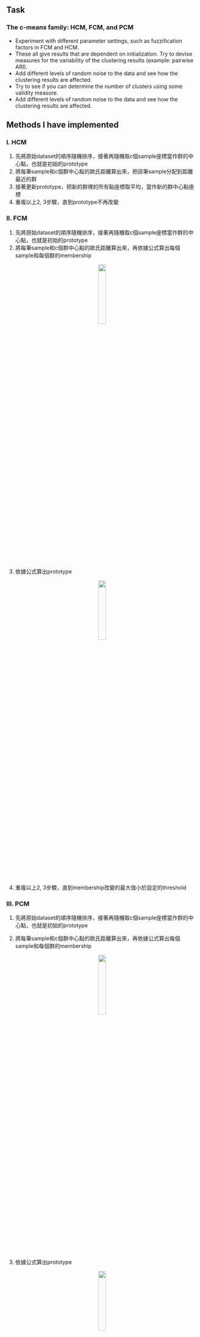 ## Task
### The c-means family: HCM, FCM, and PCM

- Experiment with different parameter settings, such as fuzzification factors in FCM and HCM.
- These all give results that are dependent on initialization. Try to devise measures for the variability of the clustering results (example: pairwise ARI).
- Add different levels of random noise to the data and see how the clustering results are affected.
- Try to see if you can determine the number of clusters using some validity measure.
- Add different levels of random noise to the data and see how the clustering results are affected.

## Methods I have implemented
### I. HCM

1. 先將原始dataset的順序隨機排序，接著再隨機取c個sample座標當作群的中心點，也就是初始的prototype
2. 將每筆sample和c個群中⼼點的歐⽒距離算出來，把該筆sample分配到距離最近的群
3. 接著更新prototype，把新的群裡的所有點座標取平均，當作新的群中心點座標
4. 重複以上2, 3步驟，直到prototype不再改變

### II. FCM

1. 先將原始dataset的順序隨機排序，接著再隨機取c個sample座標當作群的中⼼點，也就是初始的prototype
2. 將每筆sample和c個群中心點的歐⽒距離算出來，再依據公式算出每個sample和每個群的membership

<div align=center>
<img src="https://i.imgur.com/bn7zbTb.png" width="20%"/>
</div>

3. 依據公式算出prototype

<div align=center>
<img src="https://i.imgur.com/NXmodW1.png" width="20%"/>
</div>

4. 重複以上2, 3步驟，直到membership改變的最大值⼩於設定的threshold

### III. PCM

1. 先將原始dataset的順序隨機排序，接著再隨機取c個sample座標當作群的中⼼點，也就是初始的prototype

2. 將每筆sample和c個群中心點的歐⽒距離算出來，再依據公式算出每個sample和每個群的membership

<div align=center>
<img src="https://i.imgur.com/yTDxPxp.png" width="20%"/>
</div>

3. 依據公式算出prototype

<div align=center>
<img src="https://i.imgur.com/5zu5g3C.png" width="20%"/>
</div>

4. 重複以上2, 3步驟，直到membership改變的最⼤值⼩於設定的threshold

## Experiments I have done, and the results

為了⽅便觀察分群的效果，我將迭代的次數還有ARI印出來觀察。另外，我將sample的其中兩維座標拿出來來畫成⼀張⼆維的圖，並將每個點分群的結果以顏⾊表⽰，相同顏⾊代表分到相同的群。為了對照sample正確的分類，我也將sample實際的類別畫成⼆維的圖，將類別以顏⾊表示。此外，FCM和PCM經過測試後，threshold = 0.1, 0.01, 0.001的結果都差不多，因此後面的測試皆將threshold設為0.001。

### I. FCM和PCM在不同fuzzy factor下的結果

<img src="https://i.imgur.com/HZbTj1x.png" width="40%">
<img src="https://i.imgur.com/tVQ5VJs.png" width="100%">

![](https://i.imgur.com/KpPvgzQ.png)
![](https://i.imgur.com/x1IJsHa.png)

<img src="https://i.imgur.com/kmbjmOA.png" width="40%">

![](https://i.imgur.com/cBCHIiO.png)
![](https://i.imgur.com/fmbB4pV.png)
![](https://i.imgur.com/OUAzpIa.png)

以fuzzy factor = 1.5, 2, 3分別做測試後發現，FCM和PCM在fuzzy factor = 2的時候表現都不錯，在兩個dataset中，ARI都是最高的，分類出的結果與sample真實類別最接近，因此之後的測試都以fuzzy factor = 2做其他項⽬的測試。

### II. 加入noise的結果

將原有的dataset再加入⼀些雜訊，雜訊的取法是在每維座標的最大值和最⼩值之間隨機取一個數當作新的座標點，⽽雜訊的真實類別將隨機分配。為了觀察時得以區別雜訊，雜訊在真實類別的圖中以黑⾊表示，但在分群時雜訊將與原本的sample點一起被分群。

<img src="https://i.imgur.com/ERQDVuM.png" width="80%">
<img src="https://i.imgur.com/rb6Yrhw.png" width="90%">

從結果可以發現，不管是HCM, FCM, PCM，加入雜訊後ARI都降低了，表⽰分群的表現都變差，因此可以推論加入雜訊確實會影響分群表現。然⽽，雖然經過多次的測試，我無法證實PCM受到雜訊的影響最小，因為每次雜訊的影響⼤小都不一，難以做出整體的判斷。不過，我倒是有發現PCM的分類結果常常變化很⼤，有時ARI很⾼，有時ARI很低，也許是因為PCM對於初始取的群中心好壞很敏感，才會有這樣子的表現。


### III. 先⽤PCA降維再分群

為了讓圖能夠真實呈現sample所在的位置，⽽不是只⽤其中兩維的座標來畫圖，我先用PCA將dataset降成2維再去分類，也順便觀察降維後的分類表現。

<img src="https://i.imgur.com/KpggVlA.png" width="80%">
<img src="https://i.imgur.com/QYxx5cZ.png" width="80%">
<img src="https://i.imgur.com/0XDnQuc.png" width="80%">
<img src="https://i.imgur.com/BGVuhAA.png" width="80%">

透過真實類別的圖可以發現，用PCA降維後，許多不同類別的sample會重疊在一起，導致分群上的困難，容易分錯，因此降維後的ARI也比較低。

## Analysis - Are the results what I expect? Why?

經過三種測試後，測試的結果與我預期的其實差不多。上網查相關資料，許多網路上的⾼手都說fuzzy factor取2最適合，結果測試後發現真的是如此，我推測原因可能是fuzzy factor如果太低會分得太細，如果太⾼會分得越模糊。加入noise後，分群會受到noise的影響，容易將其他sample分錯，原因我想也是⼗分直觀，因為noise會⼲擾分群的過程。⽽降維後分群表現比較不好，仔細想想還蠻合理，降維本來就會失去⼀些資訊，導致分群上的困難。因此，這次作業的結果⼤致上與我想的相差不遠。

